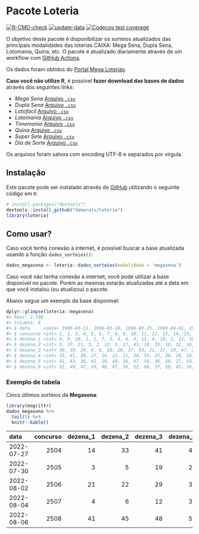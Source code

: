 
<!-- README.md is generated from README.Rmd. Please edit that file -->

# Pacote Loteria

<!-- badges: start -->

[![R-CMD-check](https://github.com/damarals/loteria/workflows/R-CMD-check/badge.svg)](https://github.com/damarals/loteria/actions)
[![update-data](https://github.com/damarals/loteria/actions/workflows/update-data.yaml/badge.svg)](https://github.com/damarals/loteria/actions/workflows/update-data.yaml)
[![Codecov test
coverage](https://codecov.io/gh/damarals/loteria/branch/master/graph/badge.svg)](https://app.codecov.io/gh/damarals/loteria?branch=master)
<!-- badges: end -->

O objetivo deste pacote é disponibilizar os sorteios atualizados das
principais modalidades das loterias CAIXA: Mega Sena, Dupla Sena,
Lotomania, Quina, etc. O pacote é atualizado diariamente através de um
workflow com [GitHub
Actions](https://github.com/damarals/loteria/actions).

Os dados foram obtidos do [Portal Mega
Loterias](https://www.megaloterias.com.br).

**Caso você não utilize R**, é possível **fazer download das bases de
dados** através dos seguintes links:

  - *Mega Sena* [Arquivo
    `.csv`](https://github.com/damarals/loteria/raw/master/inst/extdata/megasena.csv)
  - *Dupla Sena* [Arquivo
    `.csv`](https://github.com/damarals/loteria/raw/master/inst/extdata/duplasena.csv)
  - *Lotofacil* [Arquivo
    `.csv`](https://github.com/damarals/loteria/raw/master/inst/extdata/lotofacil.csv)
  - *Lotomania* [Arquivo
    `.csv`](https://github.com/damarals/loteria/raw/master/inst/extdata/lotomania.csv)
  - *Timemania* [Arquivo
    `.csv`](https://github.com/damarals/loteria/raw/master/inst/extdata/timemania.csv)
  - *Quina* [Arquivo
    `.csv`](https://github.com/damarals/loteria/raw/master/inst/extdata/quina.csv)
  - *Super Sete* [Arquivo
    `.csv`](https://github.com/damarals/loteria/raw/master/inst/extdata/supersete.csv)
  - *Dia de Sorte* [Arquivo
    `.csv`](https://github.com/damarals/loteria/raw/master/inst/extdata/diadesorte.csv)

Os arquivos foram salvos com encoding UTF-8 e separados por vírgula.

## Instalação

Este pacote pode ser instalado através do [GitHub](https://github.com/)
utilizando o seguinte código em `R`:

``` r
# install.packages("devtools")
devtools::install_github("damarals/loteria")
library(loteria)
```

## Como usar?

Caso você tenha conexão à internet, é possível buscar a base atualizada
usando a função `dados_sorteios()`:

``` r
dados_megasena <- loteria::dados_sorteios(modalidade = 'megasena') 
```

Caso você não tenha conexão à internet, você pode utilizar a base
disponível no pacote. Porém as mesmas estarão atualizadas até a data em
que você instalou (ou atualizou) o pacote.

Abaixo segue um exemplo da base disponível:

``` r
dplyr::glimpse(loteria::megasena)
#> Rows: 2,508
#> Columns: 8
#> $ data     <date> 1996-03-11, 1996-03-18, 1996-03-25, 1996-04-01, 1996-04-08, …
#> $ concurso <int> 1, 2, 3, 4, 5, 6, 7, 8, 9, 10, 11, 12, 13, 14, 15, 16, 17, 18…
#> $ dezena_1 <int> 4, 9, 10, 1, 1, 7, 3, 4, 8, 4, 15, 4, 18, 2, 12, 20, 6, 23, 5…
#> $ dezena_2 <int> 5, 37, 11, 5, 2, 13, 5, 17, 43, 18, 25, 16, 32, 16, 33, 32, 1…
#> $ dezena_3 <int> 30, 39, 29, 6, 6, 19, 20, 37, 54, 21, 37, 19, 47, 23, 35, 34,…
#> $ dezena_4 <int> 33, 41, 30, 27, 16, 22, 21, 38, 55, 25, 38, 20, 50, 27, 51, 4…
#> $ dezena_5 <int> 41, 43, 36, 42, 19, 40, 38, 47, 56, 38, 58, 27, 54, 47, 52, 5…
#> $ dezena_6 <int> 52, 49, 47, 59, 46, 47, 56, 53, 60, 57, 59, 43, 56, 53, 60, 6…
```

### Exemplo de tabela

Cinco últimos sorteios da **Megasena**:

``` r
library(magrittr)
dados_megasena %>% 
  tail(5) %>%
  knitr::kable() 
```

| data       | concurso | dezena\_1 | dezena\_2 | dezena\_3 | dezena\_4 | dezena\_5 | dezena\_6 |
| :--------- | -------: | --------: | --------: | --------: | --------: | --------: | --------: |
| 2022-07-27 |     2504 |        14 |        33 |        41 |        42 |        44 |        55 |
| 2022-07-30 |     2505 |         3 |         5 |        19 |        26 |        43 |        51 |
| 2022-08-02 |     2506 |        21 |        22 |        29 |        34 |        40 |        44 |
| 2022-08-04 |     2507 |         4 |         6 |        12 |        34 |        35 |        53 |
| 2022-08-06 |     2508 |        41 |        45 |        48 |        51 |        53 |        58 |
